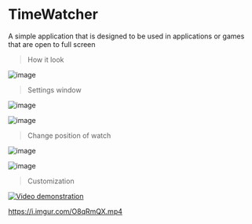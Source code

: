 # TimeWatcher
A simple application that is designed to be used in applications or games that are open to full screen

>How it look

![image](https://i.imgur.com/eTL59tq.png)

>Settings window

![image](https://i.imgur.com/EZ8UXCq.png)

![image](https://i.imgur.com/YmPu0a5.png)

>Change position of watch

![image](https://i.imgur.com/HP996AB.png)

![image](https://i.imgur.com/UmFiKvZ.png)

>Customization

[![Video demonstration](https://img.youtube.com/vi/E2OX93tUcfE/0.jpg)](https://www.youtube.com/watch?v=E2OX93tUcfE)

https://i.imgur.com/O8qRmQX.mp4
